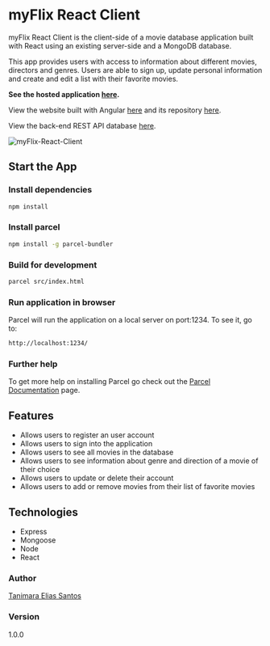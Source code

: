 # myFlix React Client

myFlix React Client is the client-side of a movie database application built with React using an existing server-side and a MongoDB database.

This app provides users with access to information about different movies, directors and genres. Users are able to sign up, update personal information and create and edit a list with their favorite movies.

**See the hosted application [here](https://moviesmyflix.netlify.app/).**

View the website built with Angular [here](https://anthropovixen.github.io/Angular-Client-myFlix-App/welcome) and its repository [here](https://github.com/tanimaraeliassantos/myFlix-client).

View the back-end REST API database [here](https://github.com/tanimaraeliassantos/myFlix-Project).

![myFlix-React-Client](img/myflix-react-showcase.gif)

## Start the App

### Install dependencies

```bash
npm install
```

### Install parcel

```bash
npm install -g parcel-bundler
```

### Build for development

```bash
parcel src/index.html
```

### Run application in browser

Parcel will run the application on a local server on port:1234. To see it, go to:

```bash
http://localhost:1234/
```

### Further help

To get more help on installing Parcel go check out the [Parcel Documentation](https://parceljs.org/getting_started.html) page.

## Features

- Allows users to register an user account
- Allows users to sign into the application
- Allows users to see all movies in the database
- Allows users to see information about genre and direction of a movie of their choice
- Allows users to update or delete their account
- Allows users to add or remove movies from their list of favorite movies

## Technologies

- Express
- Mongoose
- Node
- React

### Author

[Tanimara Elias Santos](https://github.com/tanimaraeliassantos)

### Version

1.0.0
